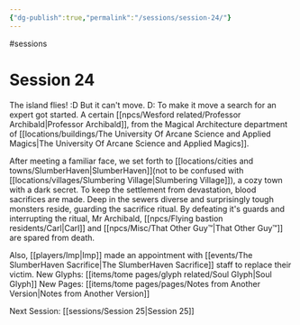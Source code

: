 ```yaml
---
{"dg-publish":true,"permalink":"/sessions/session-24/"}
---
```


#sessions
# Session 24

The island flies! :D But it can't move. D: To make it move a search for an expert got started. A certain [[npcs/Wesford related/Professor Archibald\|Professor Archibald]], from the Magical Architecture department of [[locations/buildings/The University Of Arcane Science and Applied Magics\|The University Of Arcane Science and Applied Magics]].

After meeting a familiar face, we set forth to [[locations/cities and towns/SlumberHaven\|SlumberHaven]](not to be confused with [[locations/villages/Slumbering Village\|Slumbering Village]]), a cozy town with a dark secret. To keep the settlement from devastation, blood sacrifices are made. Deep in the sewers diverse and surprisingly tough monsters reside, guarding the sacrifice ritual. By defeating it's guards and interrupting the ritual, Mr Archibald, [[npcs/Flying bastion residents/Carl\|Carl]] and [[npcs/Misc/That Other Guy™️\|That Other Guy™️]] are spared from death.
    
Also, [[players/Imp\|Imp]] made an appointment with [[events/The SlumberHaven Sacrifice\|The SlumberHaven Sacrifice]] staff to replace their victim.
New Glyphs: [[items/tome pages/glyph related/Soul Glyph\|Soul Glyph]]
New Pages: [[items/tome pages/pages/Notes from Another Version\|Notes from Another Version]]

Next Session: [[sessions/Session 25\|Session 25]]